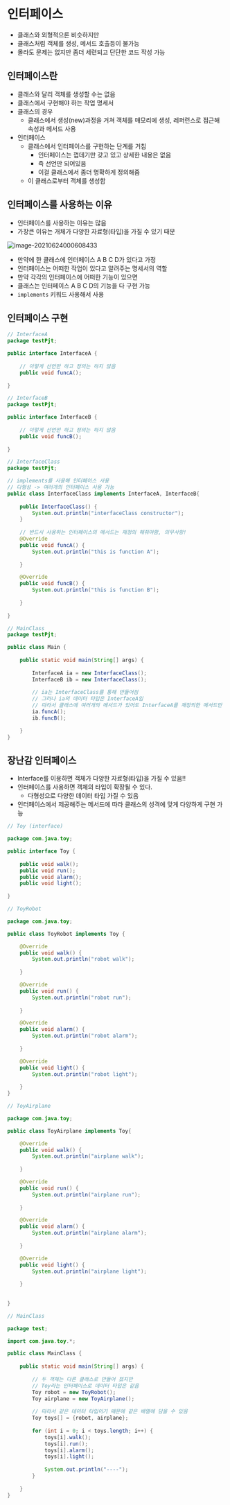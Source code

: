 # 인터페이스

- 클래스와 외형적으론 비슷하지만
- 클래스처럼 객체를 생성, 메서드 호출등이 불가능
- 몰라도 문제는 없지만 좀더 세련되고 단단한 코드 작성 가능



## 인터페이스란

- 클래스와 달리 객체를 생성할 수는 없음
- 클래스에서 구현해야 하는 작업 명세서
- 클래스의 경우
  - 클래스에서 생성(new)과정을 거쳐 객체를 매모리에 생성, 레퍼런스로 접근해 속성과 메서드 사용
- 인터페이스
  - 클래스에서 인터페이스를 구현하는 단계를 거침
    - 인터페이스는 껍데기만 갖고 있고 상세한 내용은 없음
    - 즉 선언만 되어있음
    - 이걸 클래스에서 좀더 명확하게 정의해줌
  - 이 클래스로부터 객체를 생성함



## 인터페이스를 사용하는 이유

- 인터페이스를 사용하는 이유는 많음
- 가장큰 이유는 개체가 다양한 자료형(타입)을 가질 수 있기 때문

![image-20210624000608433](인터페이스.assets/image-20210624000608433.png)

- 만약에 한 클래스에 인터페이스 A B C D가 있다고 가정
- 인터페이스는 어떠한 작업이 있다고 알려주는 명세서의 역할
- 만약 각각의 인터페이스에 어떠한 기능이 있으면
- 클래스는 인터페이스 A B C D의 기능을 다 구현 가능
- `implements` 키워드 사용해서 사용



## 인터페이스 구현

```java
// InterfaceA
package testPjt;

public interface InterfaceA {
	
	// 이렇게 선언만 하고 정의는 하지 않음
	public void funcA();
	
}
```

```java
// InterfaceB
package testPjt;

public interface InterfaceB {
	
	// 이렇게 선언만 하고 정의는 하지 않음
	public void funcB();
	
}
```

```java
// InterfaceClass
package testPjt;

// implements를 사용해 인터페이스 사용
// 다형성 -> 여러개의 인터페이스 사용 가능
public class InterfaceClass implements InterfaceA, InterfaceB{
	
	public InterfaceClass() {
		System.out.println("interfaceClass constructor");
	}
	
	// 반드시 사용하는 인터페이스의 메서드는 재정의 해줘야함, 의무사항!
	@Override
	public void funcA() {
		System.out.println("this is function A");
		
	}

	@Override
	public void funcB() {
		System.out.println("this is function B");
		
	}
	
}
```

```java
// MainClass
package testPjt;

public class Main {
	
	public static void main(String[] args) {
		
		InterfaceA ia = new InterfaceClass();
		InterfaceB ib = new InterfaceClass();
		
		// ia는 InterfaceClass를 통해 만들어짐
		// 그러나 ia의 데이터 타입은 InterfaceA임
		// 따라서 클래스에 여러개의 메서드가 있어도 InterfaceA를 재정의한 메서드만 사용 가능
		ia.funcA();
		ib.funcB();

	}
}
```



## 장난감 인터페이스

- Interface를 이용하면 객체가 다양한 자료형(타입)을 가질 수 있음!!
- 인터페이스를 사용하면 객체의 타입이 확장될 수 있다.
  - 다형성으로 다양한 데이터 타입 가질 수 있음
- 인터페이스에서 제공해주는 메서드에 따라 클래스의 성격에 맞게 다양하게 구현 가능

```java
// Toy (interface)

package com.java.toy;

public interface Toy {
	
	public void walk();
	public void run();
	public void alarm();
	public void light();
	
}
```

```java
// ToyRobot

package com.java.toy;

public class ToyRobot implements Toy {

	@Override
	public void walk() {
		System.out.println("robot walk");
		
	}

	@Override
	public void run() {
		System.out.println("robot run");
		
	}

	@Override
	public void alarm() {
		System.out.println("robot alarm");
		
	}

	@Override
	public void light() {
		System.out.println("robot light");
		
	}
}
```

```java
// ToyAirplane

package com.java.toy;

public class ToyAirplane implements Toy{

	@Override
	public void walk() {
		System.out.println("airplane walk");
		
	}

	@Override
	public void run() {
		System.out.println("airplane run");
		
	}

	@Override
	public void alarm() {
		System.out.println("airplane alarm");
		
	}

	@Override
	public void light() {
		System.out.println("airplane light");
		
	}
	
	
}
```

```java
// MainClass

package test;

import com.java.toy.*;

public class MainClass {
	
	public static void main(String[] args) {
		
		// 두 객체는 다른 클래스로 만들어 졌지만
		// Toy라는 인터페이스로 데이터 타입은 같음
		Toy robot = new ToyRobot();
		Toy airplane = new ToyAirplane();
		
		// 따라서 같은 데이터 타입이기 때문에 같은 배열에 담을 수 있음
		Toy toys[] = {robot, airplane};
		
		for (int i = 0; i < toys.length; i++) {
			toys[i].walk();
			toys[i].run();
			toys[i].alarm();
			toys[i].light();
			
			System.out.println("----");
		}
		
	}
}
```

